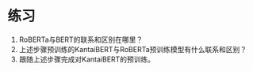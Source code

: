 # 练习

1. RoBERTa与BERT的联系和区别在哪里？
2. 上述步骤预训练的KantaiBERT与RoBERTa预训练模型有什么联系和区别？
3. 跟随上述步骤完成对KantaiBERT的预训练。

